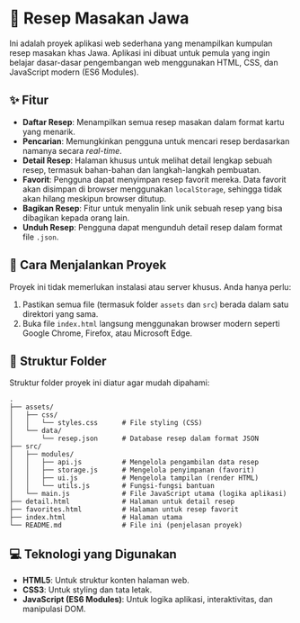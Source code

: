 # 🍳 Resep Masakan Jawa

Ini adalah proyek aplikasi web sederhana yang menampilkan kumpulan resep masakan khas Jawa. Aplikasi ini dibuat untuk pemula yang ingin belajar dasar-dasar pengembangan web menggunakan HTML, CSS, dan JavaScript modern (ES6 Modules).

## ✨ Fitur

-   **Daftar Resep**: Menampilkan semua resep masakan dalam format kartu yang menarik.
-   **Pencarian**: Memungkinkan pengguna untuk mencari resep berdasarkan namanya secara *real-time*.
-   **Detail Resep**: Halaman khusus untuk melihat detail lengkap sebuah resep, termasuk bahan-bahan dan langkah-langkah pembuatan.
-   **Favorit**: Pengguna dapat menyimpan resep favorit mereka. Data favorit akan disimpan di browser menggunakan `localStorage`, sehingga tidak akan hilang meskipun browser ditutup.
-   **Bagikan Resep**: Fitur untuk menyalin link unik sebuah resep yang bisa dibagikan kepada orang lain.
-   **Unduh Resep**: Pengguna dapat mengunduh detail resep dalam format file `.json`.

## 🚀 Cara Menjalankan Proyek

Proyek ini tidak memerlukan instalasi atau server khusus. Anda hanya perlu:

1.  Pastikan semua file (termasuk folder `assets` dan `src`) berada dalam satu direktori yang sama.
2.  Buka file `index.html` langsung menggunakan browser modern seperti Google Chrome, Firefox, atau Microsoft Edge.

## 📂 Struktur Folder

Struktur folder proyek ini diatur agar mudah dipahami:

```
.
├── assets/
│   ├── css/
│   │   └── styles.css      # File styling (CSS)
│   └── data/
│       └── resep.json      # Database resep dalam format JSON
├── src/
│   ├── modules/
│   │   ├── api.js          # Mengelola pengambilan data resep
│   │   ├── storage.js      # Mengelola penyimpanan (favorit)
│   │   ├── ui.js           # Mengelola tampilan (render HTML)
│   │   └── utils.js        # Fungsi-fungsi bantuan
│   └── main.js             # File JavaScript utama (logika aplikasi)
├── detail.html             # Halaman untuk detail resep
├── favorites.html          # Halaman untuk resep favorit
├── index.html              # Halaman utama
└── README.md               # File ini (penjelasan proyek)
```

## 💻 Teknologi yang Digunakan

-   **HTML5**: Untuk struktur konten halaman web.
-   **CSS3**: Untuk styling dan tata letak.
-   **JavaScript (ES6 Modules)**: Untuk logika aplikasi, interaktivitas, dan manipulasi DOM.